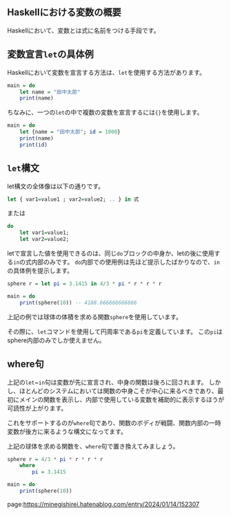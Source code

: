 



## Haskellにおける変数の概要

Haskellにおいて、変数とは式に名前をつける手段です。








## 変数宣言`let`の具体例

Haskellにおいて変数を宣言する方法は、`let`を使用する方法があります。


```hs
main = do
    let name = "田中太郎"
    print(name)
```

ちなみに、一つの`let`の中で複数の変数を宣言するには`{}`を使用します。

```hs
main = do
    let {name = "田中太郎"; id = 1000}
    print(name)
    print(id)
```


## `let`構文


let構文の全体像は以下の通りです。

```hs
let { var1=value1 ; var2=value2; .. } in 式
```

または

```hs
do 
    let var1=value1;
    let var2=value2;
```


letで宣言した値を使用できるのは、同じ`do`ブロックの中身か、letの後に使用する`in`の式内部のみです。
`do`内部での使用例は先ほど提示したばかりなので、`in`の具体例を提示します。

```hs
sphere r = let pi = 3.1415 in 4/3 * pi * r * r * r

main = do
    print(sphere(10)) -- 4188.666666666666 
```


上記の例では球体の体積を求める関数`sphere`を使用しています。

その際に、`let`コマンドを使用して円周率である`pi`を定義しています。
この`pi`はsphere内部のみでしか使えません。


## where句

上記の`let`~`in`句は変数が先に宣言され、中身の関数は後ろに回されます。
しかし、ほとんどのシステムにおいては関数の中身こそが中心に来るべきであり、最初にメインの関数を表示し、内部で使用している変数を補助的に表示するほうが可読性が上がります。

これをサポートするのが`where`句であり、関数のボディが戦闘、関数内部の一時変数が後方に来るような構文になってます。

上記の球体を求める関数を、`where`句で置き換えてみましょう。


```hs
sphere r = 4/3 * pi * r * r * r
    where
        pi = 3.1415

main = do
    print(sphere(10))
```
















page:https://minegishirei.hatenablog.com/entry/2024/01/14/152307




